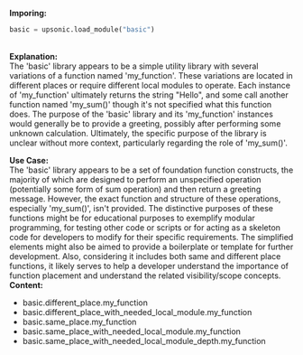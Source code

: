 <b class="custom_code_highlight_green">Imporing:</b><br>
```python
basic = upsonic.load_module("basic")
```
<br><b class="custom_code_highlight_green">Explanation:</b><br>The 'basic' library appears to be a simple utility library with several variations of a function named 'my_function'. These variations are located in different places or require different local modules to operate. Each instance of 'my_function' ultimately returns the string "Hello", and some call another function named 'my_sum()' though it's not specified what this function does. The purpose of the 'basic' library and its 'my_function' instances would generally be to provide a greeting, possibly after performing some unknown calculation. Ultimately, the specific purpose of the library is unclear without more context, particularly regarding the role of 'my_sum()'.

<b class="custom_code_highlight_green">Use Case:</b><br>The 'basic' library appears to be a set of foundation function constructs, the majority of which are designed to perform an unspecified operation (potentially some form of sum operation) and then return a greeting message. However, the exact function and structure of these operations, especially 'my_sum()', isn't provided. The distinctive purposes of these functions might be for educational purposes to exemplify modular programming, for testing other code or scripts or for acting as a skeleton code for developers to modify for their specific requirements. The simplified elements might also be aimed to provide a boilerplate or template for further development. Also, considering it includes both same and different place functions, it likely serves to help a developer understand the importance of function placement and understand the related visibility/scope concepts.
<br><b class="custom_code_highlight_green">Content:</b><br>
  - basic.different_place.my_function
  - basic.different_place_with_needed_local_module.my_function
  - basic.same_place.my_function
  - basic.same_place_with_needed_local_module.my_function
  - basic.same_place_with_needed_local_module_depth.my_function
